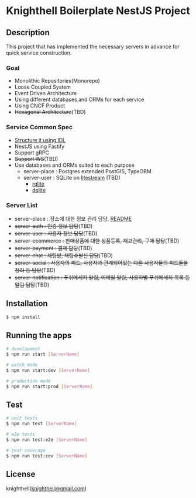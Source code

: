 # Knighthell Boilerplate NestJS Project

## Description

This project that has implemented the necessary servers in advance for quick service construction.

### Goal

- Monolithic Repositories(Monorepo)
- Loose Coupled System
- Event Driven Architecture
- Using different databases and ORMs for each service
- Using CNCF Product
- ~~Hexagonal Architecture~~(TBD)

### Service Common Spec
- [Structure it using IDL](https://github.com/knighthell/knighthell-boilerplate-idl-proto)
- NestJS using Fastify
- Support gRPC
- ~~Support WS~~(TBD)
- Use databases and ORMs suited to each purpose
  - server-place : Postgres extended PostGIS, TypeORM
  - server-user : SQLite on [litestream](https://litestream.io/) (TBD)
    - [rqlite](https://rqlite.io/)
    - [dqlite](https://dqlite.io/)

### Server List

- server-place : 장소에 대한 정보 관리 담당, [README](./apps/server-place/README.md)
- ~~server-auth : 인증 정보 담당~~(TBD)
- ~~server-user : 사용자 정보 담당~~(TBD)
- ~~server-ecommerce : 판매상품에 대한 상품등록, 재고관리, 구매 담당~~(TBD)
- ~~server-payment : 결제 담당~~(TBD)
- ~~server-chat : 채팅방, 채팅수발신 담당~~(TBD)
- ~~server-social : 사용자의 피드, 사용자과 관계되어있는 다른 사용자들의 피드들을 정리 등 담당~~(TBD)
- ~~server-notification : 푸쉬메세지 알림, 이메일 알림, 사용자별 푸쉬메세지 목록 등 알림 담당~~(TBD)

## Installation

```bash
$ npm install
```

## Running the apps

```bash
# development
$ npm run start [ServerName]

# watch mode
$ npm run start:dev [ServerName]

# production mode
$ npm run start:prod [ServerName]
```

## Test

```bash
# unit tests
$ npm run test [ServerName]

# e2e tests
$ npm run test:e2e [ServerName]

# test coverage
$ npm run test:cov [ServerName]
```

## License

knighthell(knighthell@gmail.com)
